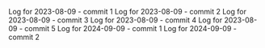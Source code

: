 Log for 2023-08-09 - commit 1
Log for 2023-08-09 - commit 2
Log for 2023-08-09 - commit 3
Log for 2023-08-09 - commit 4
Log for 2023-08-09 - commit 5
Log for 2024-09-09 - commit 1
Log for 2024-09-09 - commit 2
